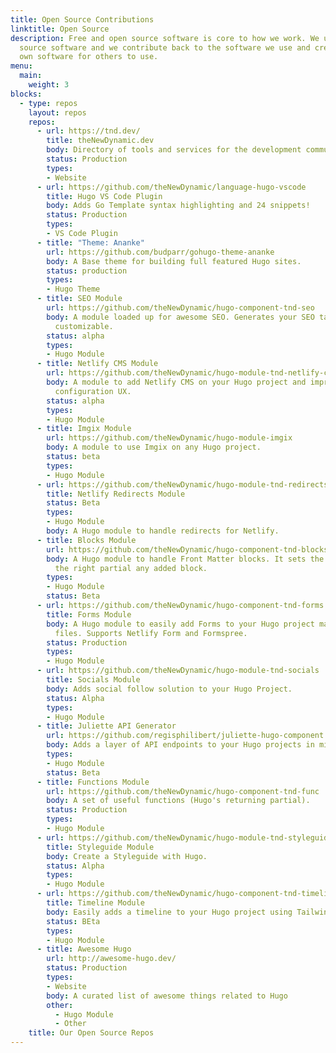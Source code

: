 ```yaml
---
title: Open Source Contributions
linktitle: Open Source
description: Free and open source software is core to how we work. We use open
  source software and we contribute back to the software we use and create our
  own software for others to use.
menu:
  main:
    weight: 3
blocks:
  - type: repos
    layout: repos
    repos:
      - url: https://tnd.dev/
        title: theNewDynamic.dev
        body: Directory of tools and services for the development community
        status: Production
        types: 
        - Website
      - url: https://github.com/theNewDynamic/language-hugo-vscode
        title: Hugo VS Code Plugin
        body: Adds Go Template syntax highlighting and 24 snippets!
        status: Production
        types: 
        - VS Code Plugin
      - title: "Theme: Ananke"
        url: https://github.com/budparr/gohugo-theme-ananke
        body: A Base theme for building full featured Hugo sites.
        status: production
        types: 
        - Hugo Theme
      - title: SEO Module
        url: https://github.com/theNewDynamic/hugo-component-tnd-seo
        body: A module loaded up for awesome SEO. Generates your SEO tags and is fully
          customizable.
        status: alpha
        types: 
        - Hugo Module
      - title: Netlify CMS Module
        url: https://github.com/theNewDynamic/hugo-module-tnd-netlify-cms
        body: A module to add Netlify CMS on your Hugo project and improve its
          configuration UX.
        status: alpha
        types: 
        - Hugo Module
      - title: Imgix Module
        url: https://github.com/theNewDynamic/hugo-module-imgix
        body: A module to use Imgix on any Hugo project.
        status: beta
        types: 
        - Hugo Module
      - url: https://github.com/theNewDynamic/hugo-module-tnd-redirects
        title: Netlify Redirects Module
        status: Beta
        types: 
        - Hugo Module
        body: A Hugo module to handle redirects for Netlify.
      - title: Blocks Module
        url: https://github.com/theNewDynamic/hugo-component-tnd-blocks
        body: A Hugo module to handle Front Matter blocks. It sets the logic for finding
          the right partial any added block.
        types: 
        - Hugo Module
        status: Beta
      - url: https://github.com/theNewDynamic/hugo-component-tnd-forms
        title: Forms Module
        body: A Hugo module to easily add Forms to your Hugo project maintained via data
          files. Supports Netlify Form and Formspree.
        status: Production
        types: 
        - Hugo Module
      - url: https://github.com/theNewDynamic/hugo-module-tnd-socials
        title: Socials Module
        body: Adds social follow solution to your Hugo Project.
        status: Alpha
        types: 
        - Hugo Module
      - title: Juliette API Generator
        url: https://github.com/regisphilibert/juliette-hugo-component
        body: Adds a layer of API endpoints to your Hugo projects in minutes.
        types: 
        - Hugo Module
        status: Beta
      - title: Functions Module
        url: https://github.com/theNewDynamic/hugo-component-tnd-func
        body: A set of useful functions (Hugo's returning partial).
        status: Production
        types: 
        - Hugo Module
      - url: https://github.com/theNewDynamic/hugo-module-tnd-styleguide
        title: Styleguide Module
        body: Create a Styleguide with Hugo.
        status: Alpha
        types: 
        - Hugo Module
      - url: https://github.com/theNewDynamic/hugo-component-tnd-timeline
        title: Timeline Module
        body: Easily adds a timeline to your Hugo project using Tailwind and Data files.
        status: BEta
        types: 
        - Hugo Module
      - title: Awesome Hugo
        url: http://awesome-hugo.dev/
        status: Production
        types: 
        - Website
        body: A curated list of awesome things related to Hugo
        other:
          - Hugo Module
          - Other
    title: Our Open Source Repos
---
```

